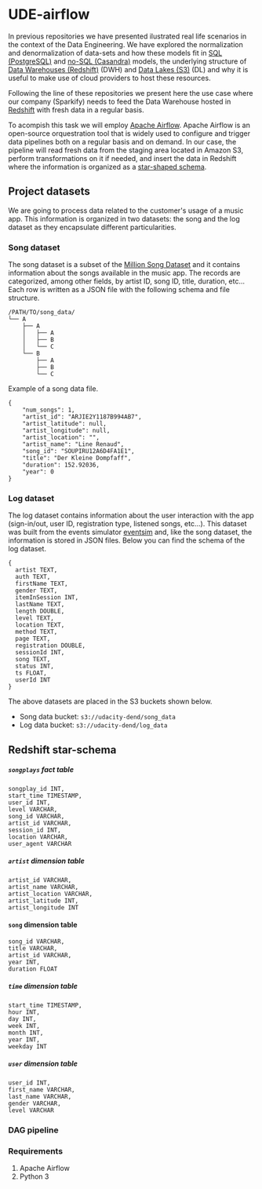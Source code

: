 # UDE-airflow

In previous repositories we have presented ilustrated real life scenarios in the context of the Data Engineering. We have explored the normalization and denormalization of data-sets and how these models fit in [SQL (PostgreSQL)](https://github.com/juferafo/UDE-postgres) and [no-SQL (Casandra)](https://github.com/juferafo/UDE-cassandra) models, the underlying structure of [Data Warehouses (Redshift)](https://github.com/juferafo/UDE-redshift) (DWH) and [Data Lakes (S3)](https://github.com/juferafo/UDE-data-lake) (DL) and why it is useful to make use of cloud providers to host these resources. 

Following the line of these repositories we present here the use case where our company (Sparkify) needs to feed the Data Warehouse hosted in [Redshift](https://aws.amazon.com/redshift/?whats-new-cards.sort-by=item.additionalFields.postDateTime&whats-new-cards.sort-order=desc) with fresh data in a regular basis. 

To acompish this task we will employ [Apache Airflow](https://airflow.apache.org/). Apache Airflow is an open-source orquestration tool that is widely used to configure and trigger data pipelines both on a regular basis and on demand. In our case, the pipeline will read fresh data from the staging area located in Amazon S3, perform transformations on it if needed, and insert the data in Redshift where the information is organized as a [star-shaped schema](https://www.guru99.com/star-snowflake-data-warehousing.html). 

## Project datasets

We are going to process data related to the customer's usage of a music app. This information is organized in two datasets: the song and the log dataset as they encapsulate different particularities.

### Song dataset

The song dataset is a subset of the [Million Song Dataset](http://millionsongdataset.com/) and it contains information about the songs available in the music app. The records are categorized, among other fields, by artist ID, song ID, title, duration, etc... Each row is written as a JSON file with the following schema and file structure.

```
/PATH/TO/song_data/
└── A
    ├── A
    │   ├── A
    │   ├── B
    │   └── C
    └── B
        ├── A
        ├── B
        └── C
```

Example of a song data file.

```
{
    "num_songs": 1, 
    "artist_id": "ARJIE2Y1187B994AB7", 
    "artist_latitude": null,
    "artist_longitude": null,
    "artist_location": "",
    "artist_name": "Line Renaud",
    "song_id": "SOUPIRU12A6D4FA1E1",
    "title": "Der Kleine Dompfaff",
    "duration": 152.92036,
    "year": 0
}
```

### Log dataset

The log dataset contains information about the user interaction with the app (sign-in/out, user ID, registration type, listened songs, etc...). This dataset was built from the events simulator [eventsim](https://github.com/Interana/eventsim) and, like the song dataset, the information is stored in JSON files. Below you can find the schema of the log dataset.

```
{
  artist TEXT,
  auth TEXT,
  firstName TEXT,
  gender TEXT,
  itemInSession INT,
  lastName TEXT,
  length DOUBLE,
  level TEXT,
  location TEXT,
  method TEXT,
  page TEXT,
  registration DOUBLE,
  sessionId INT,
  song TEXT,
  status INT,
  ts FLOAT,
  userId INT
}
```

The above datasets are placed in the S3 buckets shown below.

* Song data bucket: `s3://udacity-dend/song_data`
* Log data bucket: `s3://udacity-dend/log_data`

## Redshift star-schema

##### `songplays` fact table

```
songplay_id INT,
start_time TIMESTAMP, 
user_id INT, 
level VARCHAR, 
song_id VARCHAR, 
artist_id VARCHAR, 
session_id INT, 
location VARCHAR, 
user_agent VARCHAR
```

##### `artist` dimension table

```
artist_id VARCHAR,
artist_name VARCHAR,
artist_location VARCHAR,
artist_latitude INT,
artist_longitude INT
```

#### `song` dimension table

```
song_id VARCHAR,
title VARCHAR,
artist_id VARCHAR,
year INT,
duration FLOAT
```

##### `time` dimension table

```
start_time TIMESTAMP,
hour INT,
day INT,
week INT,
month INT,
year INT,
weekday INT
```

##### `user` dimension table

```
user_id INT,
first_name VARCHAR,
last_name VARCHAR,
gender VARCHAR,
level VARCHAR
```

### DAG pipeline

### Requirements

1. Apache Airflow
2. Python 3
